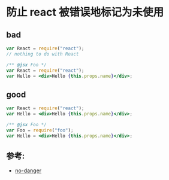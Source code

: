 # 防止 react 被错误地标记为未使用

## bad

```jsx
var React = require("react");
// nothing to do with React

/** @jsx Foo */
var React = require("react");
var Hello = <div>Hello {this.props.name}</div>;
```

## good

```jsx
var React = require("react");
var Hello = <div>Hello {this.props.name}</div>;

/** @jsx Foo */
var Foo = require("foo");
var Hello = <div>Hello {this.props.name}</div>;
```

## 参考:

- [no-danger](https://github.com/jsx-eslint/eslint-plugin-react/blob/c42b624d0fb9ad647583a775ab9751091eec066f/docs/rules/no-danger)

